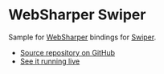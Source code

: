 # WebSharper Swiper

Sample for [WebSharper](https://websharper.com) bindings for [Swiper](http://idangero.us/swiper/).

* [Source repository on GitHub](https://github.com/websharper-samples/Swiper)
* [See it running live](https://websharper-samples.github.io/Swiper)
